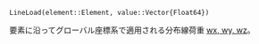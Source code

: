 ```
LineLoad(element::Element, value::Vector{Float64})
```

要素に沿ってグローバル座標系で適用される分布線荷重 [wx, wy, wz](力/長さ)。
